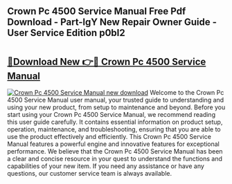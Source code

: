 ## Crown Pc 4500 Service Manual Free Pdf Download - Part-lgY New Repair Owner Guide - User Service Edition p0bI2

# <h2><a href="http://bc41817.oget.top/?id=Crown+Pc+4500+Service+Manual">🔗Download New 👉🔴 Crown Pc 4500 Service Manual</a></h2>

[![Crown Pc 4500 Service Manual new download](https://i.imgur.com/5g1atiW.png)](http://bc41817.oget.top/?id=Crown+Pc+4500+Service+Manual)
Welcome to the Crown Pc 4500 Service Manual user manual, your trusted guide to understanding and using your new product, from setup to maintenance and beyond. Before you start using your Crown Pc 4500 Service Manual, we recommend reading this user guide carefully. It contains essential information on product setup, operation, maintenance, and troubleshooting, ensuring that you are able to use the product effectively and efficiently. This Crown Pc 4500 Service Manual features a powerful engine and innovative features for exceptional performance. We believe that the Crown Pc 4500 Service Manual has been a clear and concise resource in your quest to understand the functions and capabilities of your new item. If you need any assistance or have any questions, our customer service team is always available.
